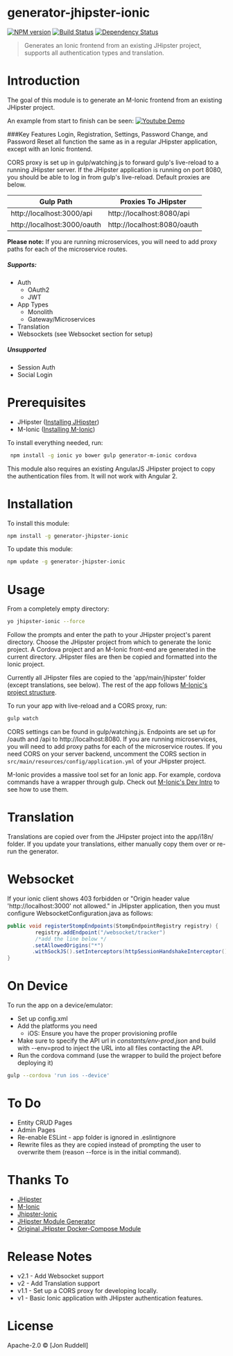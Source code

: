 # generator-jhipster-ionic
[![NPM version][npm-image]][npm-url] [![Build Status][travis-image]][travis-url] [![Dependency Status][daviddm-image]][daviddm-url]
> Generates an Ionic frontend from an existing JHipster project, supports all authentication types and translation.

# Introduction

The goal of this module is to generate an M-Ionic frontend from an existing JHipster project.  

An example from start to finish can be seen: 
[![Youtube Demo](https://cloud.githubusercontent.com/assets/4294623/22621563/641a78c8-eadb-11e6-878b-b2299dd19e78.jpeg)](https://www.youtube.com/watch?v=XZIKsBdxuOg)

###Key Features
Login, Registration, Settings, Password Change, and Password Reset all function the same as in a regular JHipster 
application, except with an Ionic frontend.

CORS proxy is set up in gulp/watching.js to forward gulp's live-reload to a running JHipster server.  If the JHipster 
application is running on port 8080, you should be able to log in from gulp's live-reload.  Default proxies are below.

Gulp Path | Proxies To JHipster
------------- | -------------
http://localhost:3000/api  | http://localhost:8080/api
http://localhost:3000/oauth  | http://localhost:8080/oauth
**Please note:** If you are running microservices, you will need to add proxy paths for each of the microservice routes.

 
##### Supports:
- Auth
  - OAuth2
  - JWT
- App Types
  - Monolith
  - Gateway/Microservices
- Translation
- Websockets (see Websocket section for setup)

##### Unsupported
- Session Auth
- Social Login

# Prerequisites
- JHipster ([Installing JHipster](https://jhipster.github.io/installation.html))
- M-Ionic ([Installing M-Ionic](https://github.com/mwaylabs/generator-m-ionic/blob/master/docs/start/installation_prerequisites.md))

To install everything needed, run:
```bash
 npm install -g ionic yo bower gulp generator-m-ionic cordova
```
This module also requires an existing AngularJS JHipster project to copy the authentication files from.  It will not 
work with Angular 2.

# Installation

To install this module:

```bash
npm install -g generator-jhipster-ionic
```

To update this module:
```bash
npm update -g generator-jhipster-ionic
```

# Usage
From a completely empty directory: 
```bash
yo jhipster-ionic --force
```
Follow the prompts and enter the path to your JHipster project's parent directory.  Choose the JHipster project from 
which to generate the Ionic project.  A Cordova project and an M-Ionic front-end are generated in the current directory.
  JHipster files are then be copied and formatted into the Ionic project.

Currently all JHipster files are copied to the 'app/main/jhipster' folder (except translations, see below).  The rest of 
the app follows [M-Ionic's project structure](https://github.com/mwaylabs/generator-m-ionic/blob/master/docs/start/file_structure.md).

To run your app with live-reload and a CORS proxy, run:
```bash
gulp watch
```
CORS settings can be found in gulp/watching.js.  Endpoints are set up for /oauth and /api to http://localhost:8080. 
If you are running microservices, you will need to add proxy paths for each of the microservice routes.  If you need 
CORS on your server backend, uncomment the CORS section in `src/main/resources/config/application.yml` of your JHipster
 project.

M-Ionic provides a massive tool set for an Ionic app.  For example, cordova commands have a wrapper through gulp. Check 
out [M-Ionic's Dev Intro](https://github.com/mwaylabs/generator-m-ionic/blob/master/docs/start/development_intro.md) to 
see how to use them.


# Translation

Translations are copied over from the JHipster project into the app/i18n/ folder.  If you update your translations, 
either manually copy them over or re-run the generator.

# Websocket
If your ionic client shows 403 forbidden or "Origin header value 'http://localhost:3000' not allowed." in JHipster
 application, then you must configure
   WebsocketConfiguration.java as follows:
```java
public void registerStompEndpoints(StompEndpointRegistry registry) {
         registry.addEndpoint("/websocket/tracker")
         /*add the line below */
        .setAllowedOrigins("*")
        .withSockJS().setInterceptors(httpSessionHandshakeInterceptor());
}
```
# On Device

To run the app on a device/emulator:
- Set up config.xml
- Add the platforms you need
  - iOS: Ensure you have the proper provisioning profile
- Make sure to specify the API url in *constants/env-prod.json* and build with --env=prod to inject the URL into all 
files contacting the API.
- Run the cordova command (use the wrapper to build the project before deploying it)
```bash
gulp --cordova 'run ios --device'
```

# To Do
- Entity CRUD Pages
- Admin Pages
- Re-enable ESLint - app folder is ignored in .eslintignore
- Rewrite files as they are copied instead of prompting the user to overwrite them (reason --force is in the initial 
command).

# Thanks To

- [JHipster](https://github.com/jhipster/generator-jhipster)
- [M-Ionic](https://github.com/mwaylabs/generator-m-ionic)
- [Jhipster-Ionic](https://github.com/gmarziou/jhipster-ionic)
- [JHipster Module Generator](https://github.com/jhipster/generator-jhipster-module)
- [Original JHipster Docker-Compose Module](https://github.com/jhipster/generator-jhipster-docker-compose)

# Release Notes
- v2.1 - Add Websocket support
- v2 - Add Translation support
- v1.1 - Set up a CORS proxy for developing locally.
- v1 - Basic Ionic application with JHipster authentication features.
# License

Apache-2.0 © [Jon Ruddell]

[npm-image]: https://img.shields.io/npm/v/generator-jhipster-ionic.svg
[npm-url]: https://npmjs.org/package/generator-jhipster-ionic
[travis-image]: https://travis-ci.org/ruddell/generator-jhipster-ionic.svg?branch=master
[travis-url]: https://travis-ci.org/ruddell/generator-jhipster-ionic
[daviddm-image]: https://david-dm.org/ruddell/generator-jhipster-ionic.svg?theme=shields.io
[daviddm-url]: https://david-dm.org/ruddell/generator-jhipster-module
